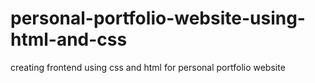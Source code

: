 # personal-portfolio-website-using-html-and-css
creating frontend using css and html for personal portfolio website
